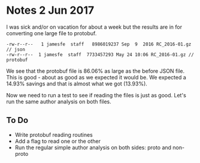 # Notes 2 Jun 2017

I was sick and/or on vacation for about a week but the results are in for converting one large file to protobuf.

```
-rw-r--r--   1 jamesfe  staff   8986019237 Sep  9  2016 RC_2016-01.gz // json
-rw-r--r--  1 jamesfe  staff  7733457293 May 24 10:06 RC_2016-01.gz // protobuf
```

We see that the protobuf file is 86.06% as large as the before JSON file.  This is good - about as good as we expected it would be.  We expected a 14.93% savings and that is almost what we got (13.93%).

Now we need to run a test to see if reading the files is just as good.  Let's run the same author analysis on both files.


## To Do
- Write protobuf reading routines
- Add a flag to read one or the other
- Run the regular simple author analysis on both sides: proto and non-proto
